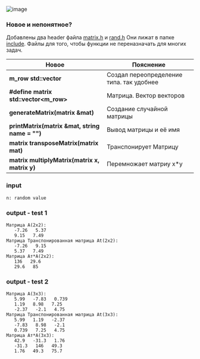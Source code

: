 ![image](/w.png)

### Новое и непонятное?
Добавлены два header файла [matrix.h](../include/matrix.h) и [rand.h](../include/rand.h)
Они лижат в папке [include](../include). Файлы для того, чтобы функции не переназначать для многих задач.

Новое           | Пояснение
----------------|----------------------
**m_row std::vector<double>** | Создал переопределение типа. так удобнее
**#define matrix std::vector<m_row>** | Матрица. Вектор векторов 
**generateMatrix(matrix &mat)** | Создание случайной матрицы 
**printMatrix(matrix &mat, string name = "")** | Вывод матрицы и её имя 
**matrix transposeMatrix(matrix mat)** | Транспонирует Матрицу 
**matrix multiplyMatrix(matrix x, matrix y)** | Перемножает матриу x*y 

### input
```
n: random value
```

### output - test 1
```
Матрица A(2x2):
   -7.26   5.37
   9.15   7.49
Матрица Транспонированная матрица At(2x2):
   -7.26   9.15
   5.37   7.49
Матрица Ат*А(2x2):
   136   29.6
   29.6   85
```

### output - test 2
```
Матрица A(3x3):
   5.99   -7.83   0.739
   1.19   8.98   7.25
   -2.37   -2.1   4.75
Матрица Транспонированная матрица At(3x3):
   5.99   1.19   -2.37
   -7.83   8.98   -2.1
   0.739   7.25   4.75
Матрица Ат*А(3x3):
   42.9   -31.3   1.76
   -31.3   146   49.3
   1.76   49.3   75.7
```